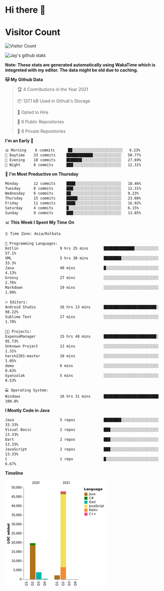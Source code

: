 # Hi there 👋 

# Visitor Count
![Visitor Count](https://profile-counter.glitch.me/jay-buddhdev/count.svg)

![Jay's github stats](https://github-readme-stats.vercel.app/api?username=jay-buddhdev&show_icons=true&theme=chartreuse-dark)

**Note: These stats are generated automatically using WakaTime which is integreted with my editor. The data might be old due to caching.**

<!--START_SECTION:waka-->
**🐱 My Github Data** 

> 🏆 4 Contributions in the Year 2021
 > 
> 📦 137.1 kB Used in Github's Storage 
 > 
> 💼 Opted to Hire
 > 
> 📜 6 Public Repositories 
 > 
> 🔑 8 Private Repositories  
 > 
**I'm an Early 🐤** 

```text
🌞 Morning    6 commits      ██░░░░░░░░░░░░░░░░░░░░░░░   9.23% 
🌆 Daytime    33 commits     ████████████░░░░░░░░░░░░░   50.77% 
🌃 Evening    18 commits     ███████░░░░░░░░░░░░░░░░░░   27.69% 
🌙 Night      8 commits      ███░░░░░░░░░░░░░░░░░░░░░░   12.31%

```
📅 **I'm Most Productive on Thursday** 

```text
Monday       12 commits     ████░░░░░░░░░░░░░░░░░░░░░   18.46% 
Tuesday      8 commits      ███░░░░░░░░░░░░░░░░░░░░░░   12.31% 
Wednesday    6 commits      ██░░░░░░░░░░░░░░░░░░░░░░░   9.23% 
Thursday     15 commits     █████░░░░░░░░░░░░░░░░░░░░   23.08% 
Friday       11 commits     ████░░░░░░░░░░░░░░░░░░░░░   16.92% 
Saturday     4 commits      █░░░░░░░░░░░░░░░░░░░░░░░░   6.15% 
Sunday       9 commits      ███░░░░░░░░░░░░░░░░░░░░░░   13.85%

```


📊 **This Week I Spent My Time On** 

```text
⌚︎ Time Zone: Asia/Kolkata

💬 Programming Languages: 
Kotlin                   9 hrs 25 mins       ██████████████░░░░░░░░░░░   57.1% 
XML                      5 hrs 30 mins       ████████░░░░░░░░░░░░░░░░░   33.3% 
Java                     40 mins             █░░░░░░░░░░░░░░░░░░░░░░░░   4.13% 
Groovy                   27 mins             ░░░░░░░░░░░░░░░░░░░░░░░░░   2.76% 
Markdown                 19 mins             ░░░░░░░░░░░░░░░░░░░░░░░░░   1.99%

🔥 Editors: 
Android Studio           16 hrs 13 mins      ████████████████████████░   98.22% 
Sublime Text             17 mins             ░░░░░░░░░░░░░░░░░░░░░░░░░   1.78%

🐱‍💻 Projects: 
ExpenseManager           15 hrs 48 mins      ████████████████████████░   95.73% 
Unknown Project          13 mins             ░░░░░░░░░░░░░░░░░░░░░░░░░   1.31% 
harsh2201-master         10 mins             ░░░░░░░░░░░░░░░░░░░░░░░░░   1.05% 
demo                     6 mins              ░░░░░░░░░░░░░░░░░░░░░░░░░   0.63% 
Gyanzalak                5 mins              ░░░░░░░░░░░░░░░░░░░░░░░░░   0.53%

💻 Operating System: 
Windows                  16 hrs 31 mins      █████████████████████████   100.0%

```

**I Mostly Code in Java** 

```text
Java                     5 repos             ████████░░░░░░░░░░░░░░░░░   33.33% 
Visual Basic             2 repos             ███░░░░░░░░░░░░░░░░░░░░░░   13.33% 
Dart                     2 repos             ███░░░░░░░░░░░░░░░░░░░░░░   13.33% 
JavaScript               2 repos             ███░░░░░░░░░░░░░░░░░░░░░░   13.33% 
C                        1 repo              █░░░░░░░░░░░░░░░░░░░░░░░░   6.67%

```


**Timeline**

![Chart not found](https://raw.githubusercontent.com/jay-buddhdev/jay-buddhdev/master/charts/bar_graph.png) 


<!--END_SECTION:waka-->


